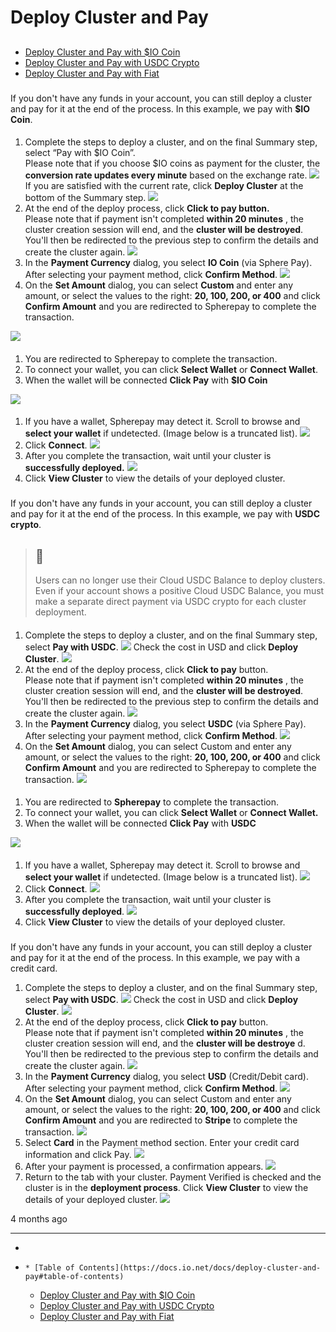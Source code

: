 # Deploy Cluster and Pay
## [](https://docs.io.net/docs/deploy-cluster-and-pay#table-of-contents)
  * [Deploy Cluster and Pay with $IO Coin](https://docs.io.net/docs/deploy-cluster-and-pay#deploy-cluster-and-pay-with-io-coin)
  * [Deploy Cluster and Pay with USDC Crypto](https://docs.io.net/docs/deploy-cluster-and-pay#deploy-cluster-and-pay-with-usdc-crypto)
  * [Deploy Cluster and Pay with Fiat](https://docs.io.net/docs/deploy-cluster-and-pay#deploy-cluster-and-pay-with-fiat)


### [](https://docs.io.net/docs/deploy-cluster-and-pay#deploy-cluster-and-pay-with-io-coin)
If you don't have any funds in your account, you can still deploy a cluster and pay for it at the end of the process. In this example, we pay with **$IO Coin**.
#### [](https://docs.io.net/docs/deploy-cluster-and-pay#1-pay)
  1. Complete the steps to deploy a cluster, and on the final Summary step, select “Pay with $IO Coin”.  
Please note that if you choose $IO coins as payment for the cluster, the **conversion rate updates every minute** based on the exchange rate.
![](https://files.readme.io/50a13ee611b62564477c848c015a583bf1ea58dfe8bbe574a1eb3fd1c7c0467e-add_coins_1.png)
If you are satisfied with the current rate, click **Deploy Cluster** at the bottom of the Summary step.
![](https://files.readme.io/d16171c42c430c400ca307bd548b25ead64c9c50999f6a1fe90ab909eaf009d3-add_coins_2.png)
  2. At the end of the deploy process, click **Click to pay button.**  
Please note that if payment isn't completed **within 20 minutes** , the cluster creation session will end, and the **cluster will be destroyed**. You'll then be redirected to the previous step to confirm the details and create the cluster again.
![](https://files.readme.io/73d6af8afc85063cdb310edcb494f2127d5cc2e09f83881295c747272b585dd3-add_coins_3.png)
  3. In the **Payment Currency** dialog, you select **IO Coin** (via Sphere Pay). After selecting your payment method, click **Confirm Method**.
![](https://files.readme.io/468d952742cc1c4df6d19895e125ba124c63ad7c9b8881440ef37806f620625b-add_coins_4.png)
  4. On the **Set Amount** dialog, you can select **Custom** and enter any amount, or select the values to the right: **20, 100, 200, or 400** and click **Confirm Amount** and you are redirected to Spherepay to complete the transaction.

![](https://files.readme.io/502ab1208d9069e54ffe6df378a938985371d05675f39ed650cc77cd824f24eb-add_coins_5.png)
#### [](https://docs.io.net/docs/deploy-cluster-and-pay#2-select-payment-method---io-coin)
  1. You are redirected to Spherepay to complete the transaction.
  2. To connect your wallet, you can click **Select Wallet** or **Connect Wallet**.
  3. When the wallet will be connected **Click Pay** with **$IO Coin**

![](https://files.readme.io/5b266f21e23785967dad56340f03ce05037fbbcc536ce122fe72e8295344377c-add_coins_6.jpg)
#### [](https://docs.io.net/docs/deploy-cluster-and-pay#3-connect-wallet)
  1. If you have a wallet, Spherepay may detect it. Scroll to browse and **select your wallet** if undetected. (Image below is a truncated list).
![](https://files.readme.io/0c93e88ecc886e4adecf8e1509dad5977f7c51efab7597d90706e3a64fb72eb0-add_coins_7.png)
  2. Click **Connect**.
![](https://files.readme.io/29cbdb7d121d2ccc7cc0ae39f9b607cda047845e4210cbc0854a036912945e5c-add_coins_8.png)
  3. After you complete the transaction, wait until your cluster is **successfully deployed.**
![](https://files.readme.io/42c86eef55f9d3590f23d73c15ae5a035c329834c6bec23548b9058429371835-add_coins_9.png)
  4. Click **View Cluster** to view the details of your deployed cluster.


### [](https://docs.io.net/docs/deploy-cluster-and-pay#deploy-cluster-and-pay-with-usdc-crypto)
If you don't have any funds in your account, you can still deploy a cluster and pay for it at the end of the process. In this example, we pay with **USDC crypto**.
> ## 📘
> Users can no longer use their Cloud USDC Balance to deploy clusters. Even if your account shows a positive Cloud USDC Balance, you must make a separate direct payment via USDC crypto for each cluster deployment.
#### [](https://docs.io.net/docs/deploy-cluster-and-pay#1-pay-1)
  1. Complete the steps to deploy a cluster, and on the final Summary step, select **Pay with USDC**.
![](https://files.readme.io/5f647aebf22141287577b77e775cbb62b9314050ac18ae8fffa1bf9b10457779-add_coins_1.png)
Check the cost in USD and click **Deploy Cluster**.
![](https://files.readme.io/35a166e7204074a2364b05202b239ed35173591923352932748b3398e804a52c-add_coins_2.png)
  2. At the end of the deploy process, click **Click to pay** button.  
Please note that if payment isn't completed **within 20 minutes** , the cluster creation session will end, and the **cluster will be destroyed**. You'll then be redirected to the previous step to confirm the details and create the cluster again.
![](https://files.readme.io/54c4f14d4e1d09b1086ca7db72f51b6d4ab13191619f6f56be25344534d5293d-add_coins_3.png)
  3. In the **Payment Currency** dialog, you select **USDC** (via Sphere Pay). After selecting your payment method, click **Confirm Method**.
![](https://files.readme.io/37cea4cb81a51a586edcdb76889ba6c0140a74fe531e96b4bfb08c2612b75271-add_coins_4.png)
  4. On the **Set Amount** dialog, you can select Custom and enter any amount, or select the values to the right: **20, 100, 200, or 400** and click **Confirm Amount** and you are redirected to Spherepay to complete the transaction.
![](https://files.readme.io/2f4b602752f8f614c3accf803bfc1b601f69d19acb9f8818e9ca2816cd6c35b1-add_coins_5.png)


#### [](https://docs.io.net/docs/deploy-cluster-and-pay#2-select-payment-method---usdc-token)
  1. You are redirected to **Spherepay** to complete the transaction.
  2. To connect your wallet, you can click **Select Wallet** or **Connect Wallet.**
  3. When the wallet will be connected **Click Pay** with **USDC**

![](https://files.readme.io/8d16eac887740a5936dfb3f60baa577ac73de42aaffb77b734f18d8b1b8a3608-add_coins_6.jpg)
#### [](https://docs.io.net/docs/deploy-cluster-and-pay#3-connect-wallet-1)
  1. If you have a wallet, Spherepay may detect it. Scroll to browse and **select your wallet** if undetected. (Image below is a truncated list).
![](https://files.readme.io/639f447b4917c7dbd650c11b8ef28e1c6f25fac4133556ed80c3c301f69f84de-add_coins_7.png)
  2. Click **Connect**.
![](https://files.readme.io/9630e0a99462cffe6cf9771a2caabc28e175826dcd6b2e31f4ef9b24471ff82c-add_coins_8.png)
  3. After you complete the transaction, wait until your cluster is **successfully deployed**.
![](https://files.readme.io/5f05e9f801715cd3fce7c2f43d7e074012ae0ce47958739dc92e10a61ce07cd9-add_coins_9.png)
  4. Click **View Cluster** to view the details of your deployed cluster.


### [](https://docs.io.net/docs/deploy-cluster-and-pay#deploy-cluster-and-pay-with-fiat)
If you don't have any funds in your account, you can still deploy a cluster and pay for it at the end of the process. In this example, we pay with a credit card.
  1. Complete the steps to deploy a cluster, and on the final Summary step, select **Pay with USDC**.
![](https://files.readme.io/c10eb6f0ae716462e384ebfcf4e02e71b21a2fe7b025df53aa78b0e6d0d487b2-add_coins_1.png)
Check the cost in USD and click **Deploy Cluster**.
![](https://files.readme.io/b87cc3f77e4b79fe8b39ab8d3afcf81e3f6a389b580ac8759039e64253c80b99-add_coins_2.png)
  2. At the end of the deploy process, click **Click to pay** button.  
Please note that if payment isn't completed **within 20 minutes** , the cluster creation session will end, and the **cluster will be destroye** d. You'll then be redirected to the previous step to confirm the details and create the cluster again.
![](https://files.readme.io/1c84018fd00437ca90431f17e15aa788fdb9de5136f67614ac15b842b4044d7c-add_coins_3.png)
  3. In the **Payment Currency** dialog, you select **USD** (Credit/Debit card). After selecting your payment method, click **Confirm Method**.
![](https://files.readme.io/a27a97254d722517a06a243e3d364921481a2e582e44f63dc41e4a2b9307d51c-add_coins_4.png)
  4. On the **Set Amount** dialog, you can select Custom and enter any amount, or select the values to the right: **20, 100, 200, or 400** and click **Confirm Amount** and you are redirected to **Stripe** to complete the transaction.
![](https://files.readme.io/1d597e377bc18bef4fec734d9da9d128b35ca620e85f3f7fa110a294d9698b73-add_coins_5.png)
  5. Select **Card** in the Payment method section. Enter your credit card information and click Pay.
![](https://files.readme.io/3820b6b2c85ffb8887d5cc1be40db85189814e48d3147bcdf4aa7707d8f1a6a8-add_coins_6.jpg)
  6. After your payment is processed, a confirmation appears.
![](https://files.readme.io/0ba8d33-pay63.jpeg)
  7. Return to the tab with your cluster. Payment Verified is checked and the cluster is in the **deployment process**. Click **View Cluster** to view the details of your deployed cluster.
![](https://files.readme.io/9878f80404738c8a49501a30f9d73fb5632db7428a57ef68d2684d32b2184a74-add_coins_9.png)


4 months ago
* * *
  * [](https://docs.io.net/docs/deploy-cluster-and-pay)
  *     * [Table of Contents](https://docs.io.net/docs/deploy-cluster-and-pay#table-of-contents)
      * [Deploy Cluster and Pay with $IO Coin](https://docs.io.net/docs/deploy-cluster-and-pay#deploy-cluster-and-pay-with-io-coin)
      * [Deploy Cluster and Pay with USDC Crypto](https://docs.io.net/docs/deploy-cluster-and-pay#deploy-cluster-and-pay-with-usdc-crypto)
      * [Deploy Cluster and Pay with Fiat](https://docs.io.net/docs/deploy-cluster-and-pay#deploy-cluster-and-pay-with-fiat)


